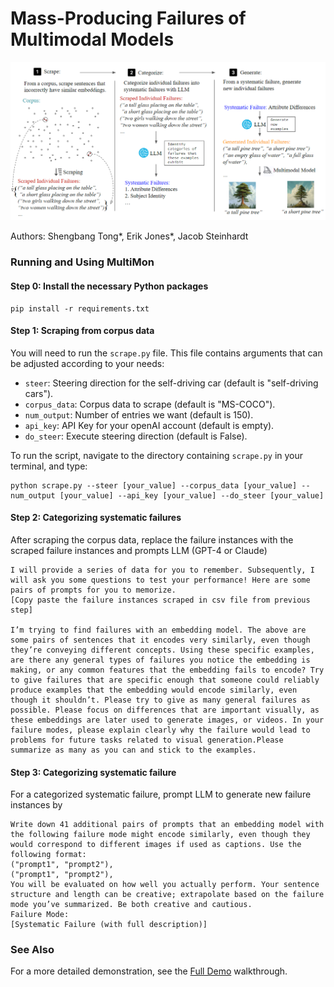 # Mass-Producing Failures of Multimodal Models

![The MultiMon pipeline](Pipeline/pipeline.png)

Authors: Shengbang Tong*, Erik Jones*, Jacob Steinhardt

### Running and Using MultiMon

#### Step 0: Install the necessary Python packages
```
pip install -r requirements.txt
```

#### Step 1: Scraping from corpus data

You will need to run the `scrape.py` file. This file contains arguments that can be adjusted according to your needs:

- `steer`: Steering direction for the self-driving car (default is "self-driving cars").
- `corpus_data`: Corpus data to scrape (default is "MS-COCO").
- `num_output`: Number of entries we want (default is 150).
- `api_key`: API Key for your openAI account (default is empty).
- `do_steer`: Execute steering direction (default is False).

To run the script, navigate to the directory containing `scrape.py` in your terminal, and type:

```
python scrape.py --steer [your_value] --corpus_data [your_value] --num_output [your_value] --api_key [your_value] --do_steer [your_value]
```

#### Step 2: Categorizing systematic failures
After scraping the corpus data, replace the failure instances with the scraped failure instances and prompts LLM (GPT-4 or Claude)
```
I will provide a series of data for you to remember. Subsequently, I will ask you some questions to test your performance! Here are some pairs of prompts for you to memorize. 
[Copy paste the failure instances scraped in csv file from previous step]

I’m trying to find failures with an embedding model. The above are some pairs of sentences that it encodes very similarly, even though they’re conveying different concepts. Using these specific examples, are there any general types of failures you notice the embedding is making, or any common features that the embedding fails to encode? Try to give failures that are specific enough that someone could reliably produce examples that the embedding would encode similarly, even though it shouldn’t. Please try to give as many general failures as possible. Please focus on differences that are important visually, as these embeddings are later used to generate images, or videos. In your failure modes, please explain clearly why the failure would lead to problems for future tasks related to visual generation.Please summarize as many as you can and stick to the examples.
```


#### Step 3: Categorizing systematic failure
For a categorized systematic failure, prompt LLM to generate new failure instances by 
```
Write down 41 additional pairs of prompts that an embedding model with the following failure mode might encode similarly, even though they would correspond to different images if used as captions. Use the following format:
("prompt1", "prompt2"),
("prompt1", "prompt2"),
You will be evaluated on how well you actually perform. Your sentence structure and length can be creative; extrapolate based on the failure mode you’ve summarized. Be both creative and cautious.
Failure Mode:
[Systematic Failure (with full description)]
```

### See Also

For a more detailed demonstration, see the [Full Demo](Demo/demo.md) walkthrough.
